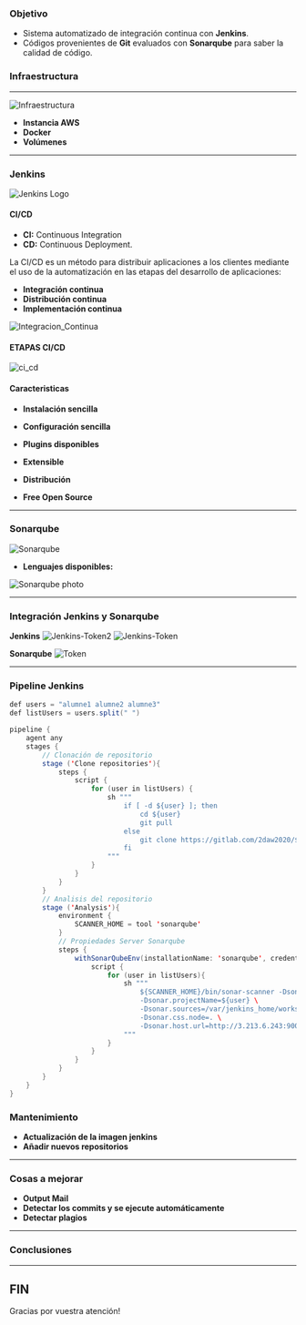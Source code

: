 ### Objetivo

- Sistema automatizado de integración continua con **Jenkins**.
- Códigos provenientes de **Git** evaluados con **Sonarqube** para saber la calidad de código.

### Infraestructura
---
![Infraestructura](../img/system_photo.png)

- **Instancia AWS**
- **Docker**
- **Volúmenes**

---



### Jenkins

![Jenkins Logo](../img/Jenkins.png)

#### CI/CD

- **CI:** Continuous Integration
- **CD:** Continuous Deployment.


La CI/CD es un método para distribuir aplicaciones a los clientes mediante el uso de la automatización en las etapas del desarrollo de aplicaciones:

- **Integración continua**
- **Distribución continua**
- **Implementación continua**

![Integracion_Continua](../img/integracion_continua.png)

#### ETAPAS CI/CD
![ci_cd](../img/ci_cd.png)

#### Caracteristicas
* **Instalación sencilla**

* **Configuración sencilla**

* **Plugins disponibles**

* **Extensible**

* **Distribución**

* **Free Open Source**


---

### Sonarqube

![Sonarqube](../img/sonarqube-logo.png)

- **Lenguajes disponibles:**

![Sonarqube photo](../img/lenguajes_sonarqube.jpg)

---

### Integración Jenkins y Sonarqube

**Jenkins**
![Jenkins-Token2](../img/ConfigJenkins/Jenkins-SonarToken2.png)
![Jenkins-Token](../img/ConfigJenkins/Jenkins-SonarToken.png)

**Sonarqube**
![Token](../img/ConfigSonarqube/SonarqubeToken.png)

---

### Pipeline Jenkins

```java
def users = "alumne1 alumne2 alumne3"
def listUsers = users.split(" ")

pipeline {
    agent any
    stages {
        // Clonación de repositorio
        stage ('Clone repositories'){
            steps {
                script {
                    for (user in listUsers) {
                        sh """
                            if [ -d ${user} ]; then
                                cd ${user}
                                git pull
                            else
                                git clone https://gitlab.com/2daw2020/${user}.git ${user}/
                            fi
                        """
                    }
                }
            }
        }
        // Analisis del repositorio
        stage ('Analysis'){
            environment {
                SCANNER_HOME = tool 'sonarqube'
            }
            // Propiedades Server Sonarqube
            steps {
                withSonarQubeEnv(installationName: 'sonarqube', credentialsId: 'sonarqube-token'){
                    script {
                        for (user in listUsers){
                            sh """
                                ${SCANNER_HOME}/bin/sonar-scanner -Dsonar.projectKey=${user} \
                                -Dsonar.projectName=${user} \
                                -Dsonar.sources=/var/jenkins_home/workspace/daw/${user} \
                                -Dsonar.css.node=. \
                                -Dsonar.host.url=http://3.213.6.243:9000 \
                            """                    
                        }
                    }                        
                }
            }
        }
    }
}
```


### Mantenimiento
- **Actualización de la imagen jenkins**
- **Añadir nuevos repositorios**

---

### Cosas a mejorar
- **Output Mail**
- **Detectar los commits y se ejecute automáticamente**
- **Detectar plagios**

---

### Conclusiones

---

## FIN

Gracias por vuestra atención!